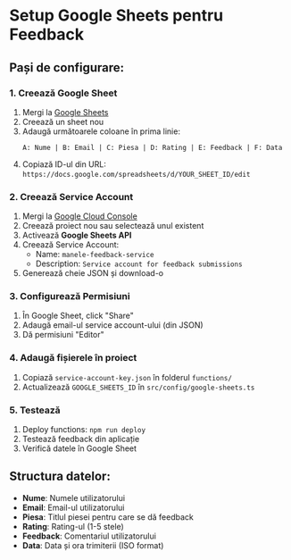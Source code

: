 # Setup Google Sheets pentru Feedback

## Pași de configurare:

### 1. Creează Google Sheet
1. Mergi la [Google Sheets](https://sheets.google.com/)
2. Creează un sheet nou
3. Adaugă următoarele coloane în prima linie:
   ```
   A: Nume | B: Email | C: Piesa | D: Rating | E: Feedback | F: Data
   ```
4. Copiază ID-ul din URL: `https://docs.google.com/spreadsheets/d/YOUR_SHEET_ID/edit`

### 2. Creează Service Account
1. Mergi la [Google Cloud Console](https://console.cloud.google.com/)
2. Creează proiect nou sau selectează unul existent
3. Activează **Google Sheets API**
4. Creează Service Account:
   - Name: `manele-feedback-service`
   - Description: `Service account for feedback submissions`
5. Generează cheie JSON și download-o

### 3. Configurează Permisiuni
1. În Google Sheet, click "Share"
2. Adaugă email-ul service account-ului (din JSON)
3. Dă permisiuni "Editor"

### 4. Adaugă fișierele în proiect
1. Copiază `service-account-key.json` în folderul `functions/`
2. Actualizează `GOOGLE_SHEETS_ID` în `src/config/google-sheets.ts`

### 5. Testează
1. Deploy functions: `npm run deploy`
2. Testează feedback din aplicație
3. Verifică datele în Google Sheet

## Structura datelor:
- **Nume**: Numele utilizatorului
- **Email**: Email-ul utilizatorului  
- **Piesa**: Titlul piesei pentru care se dă feedback
- **Rating**: Rating-ul (1-5 stele)
- **Feedback**: Comentariul utilizatorului
- **Data**: Data și ora trimiterii (ISO format)
